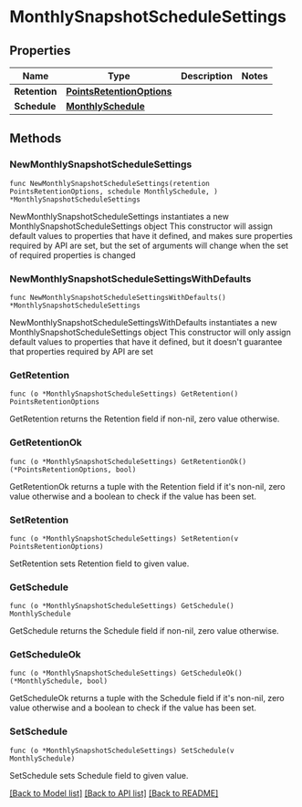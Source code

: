 # MonthlySnapshotScheduleSettings

## Properties

Name | Type | Description | Notes
------------ | ------------- | ------------- | -------------
**Retention** | [**PointsRetentionOptions**](PointsRetentionOptions.md) |  | 
**Schedule** | [**MonthlySchedule**](MonthlySchedule.md) |  | 

## Methods

### NewMonthlySnapshotScheduleSettings

`func NewMonthlySnapshotScheduleSettings(retention PointsRetentionOptions, schedule MonthlySchedule, ) *MonthlySnapshotScheduleSettings`

NewMonthlySnapshotScheduleSettings instantiates a new MonthlySnapshotScheduleSettings object
This constructor will assign default values to properties that have it defined,
and makes sure properties required by API are set, but the set of arguments
will change when the set of required properties is changed

### NewMonthlySnapshotScheduleSettingsWithDefaults

`func NewMonthlySnapshotScheduleSettingsWithDefaults() *MonthlySnapshotScheduleSettings`

NewMonthlySnapshotScheduleSettingsWithDefaults instantiates a new MonthlySnapshotScheduleSettings object
This constructor will only assign default values to properties that have it defined,
but it doesn't guarantee that properties required by API are set

### GetRetention

`func (o *MonthlySnapshotScheduleSettings) GetRetention() PointsRetentionOptions`

GetRetention returns the Retention field if non-nil, zero value otherwise.

### GetRetentionOk

`func (o *MonthlySnapshotScheduleSettings) GetRetentionOk() (*PointsRetentionOptions, bool)`

GetRetentionOk returns a tuple with the Retention field if it's non-nil, zero value otherwise
and a boolean to check if the value has been set.

### SetRetention

`func (o *MonthlySnapshotScheduleSettings) SetRetention(v PointsRetentionOptions)`

SetRetention sets Retention field to given value.


### GetSchedule

`func (o *MonthlySnapshotScheduleSettings) GetSchedule() MonthlySchedule`

GetSchedule returns the Schedule field if non-nil, zero value otherwise.

### GetScheduleOk

`func (o *MonthlySnapshotScheduleSettings) GetScheduleOk() (*MonthlySchedule, bool)`

GetScheduleOk returns a tuple with the Schedule field if it's non-nil, zero value otherwise
and a boolean to check if the value has been set.

### SetSchedule

`func (o *MonthlySnapshotScheduleSettings) SetSchedule(v MonthlySchedule)`

SetSchedule sets Schedule field to given value.



[[Back to Model list]](../README.md#documentation-for-models) [[Back to API list]](../README.md#documentation-for-api-endpoints) [[Back to README]](../README.md)


